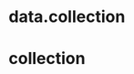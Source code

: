 # data.collection
<!DOCTYPE html>
<html lang="en">
<head>
    <meta charset="UTF-8">
    <meta name="viewport" content="width=device-width, initial-scale=1.0">
    <title>collection</title>
</head>
<body>
    <h1>collection</h1>
    <script>
       let fruits = ["apple", "mango", "banana"];

       fruits.push("grapes");
       fruits.unshift("orange");
       let del = fruits.pop();
       fruits.shift();

       console.log(fruits);
       console.log(fruits.length);
       let person={
        name : "hasnain",
        age : 18,
        isstudent : true,
        fess : 8650
  };
         console.log(person);
         console.log(person.fee);
            console.log(person.name);
            console.log(person["name", "age" ,"CGPA"]);
            delete person.salary;
            console.log(person);
            let student=[
                {name :"hamza",age  :25,islate : true},
                {name :"rohaan",age :18,islate : true},
                {name :"hassan",age : 21,islate: true},
                {name :"hasnain",age : 22,islate: true},
            ];
            console.log(student);
            console.log(student[1]);
            console.log(student[1].name);

            function sayhello( ){
                console.log("hello hasnain");
                alert("hello fuction is working");
            };

            sayhello();

            //function with parameter
            function greet(name){
                console.log("hello my name is " + name);
            };
            greet("hasnain");
            greet("hamza");
            //function with return value
            function add(a,b){
                return a + b;
            };
            let sum = add(5,10);
            console.log(sum);

            function addition(){
                const aa = 5;
                const bb = 10;
                console.log("sum=", aa + bb);

            };
            addition()

            function welcome(name = "guest"){
                console.log("welcome" + name)
            };
            welcome();
            welcome("hasnain");
        
            function isEven(num) {
                if(num % 2 === 0){
                    return "Even";
                }else{
                    return "Odd";
                }
            }

            console.log(isEven(8));

            </script>
</body>            
</html>
